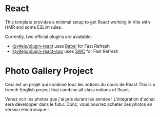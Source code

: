 # React

This template provides a minimal setup to get React working in Vite with HMR and some ESLint rules.

Currently, two official plugins are available:

- [@vitejs/plugin-react](https://github.com/vitejs/vite-plugin-react/blob/main/packages/plugin-react/README.md) uses [Babel](https://babeljs.io/) for Fast Refresh
- [@vitejs/plugin-react-swc](https://github.com/vitejs/vite-plugin-react-swc) uses [SWC](https://swc.rs/) for Fast Refresh

# Photo Gallery Project
Ceci est un projet qui combine tous les notions du cours de React
This is a french-English project that combine all class notions of React. 

Venez voir les photos que j'ai pris durant les années ! 
L'intégration d'achat sera développer dans le futur. Donc, vous pourrez acheter ces photos en version électronique !

